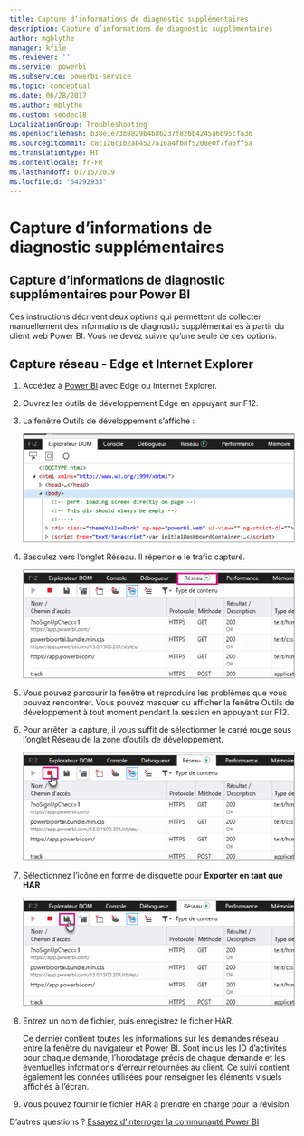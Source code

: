 ```yaml
---
title: Capture d’informations de diagnostic supplémentaires
description: Capture d’informations de diagnostic supplémentaires
author: mgblythe
manager: kfile
ms.reviewer: ''
ms.service: powerbi
ms.subservice: powerbi-service
ms.topic: conceptual
ms.date: 06/28/2017
ms.author: mblythe
ms.custom: seodec18
LocalizationGroup: Troubleshooting
ms.openlocfilehash: b38e1e73b9829b4b86237f826b4245a6b95cfa36
ms.sourcegitcommit: c8c126c1b2ab4527a16a4fb8f5208e0f7fa5ff5a
ms.translationtype: HT
ms.contentlocale: fr-FR
ms.lasthandoff: 01/15/2019
ms.locfileid: "54292933"
---
```

# <a name="capturing-additional-diagnostic-information"></a>Capture d’informations de diagnostic supplémentaires
## <a name="capturing-additional-diagnostic-information-for-power-bi"></a>Capture d’informations de diagnostic supplémentaires pour Power BI
Ces instructions décrivent deux options qui permettent de collecter manuellement des informations de diagnostic supplémentaires à partir du client web Power BI.  Vous ne devez suivre qu’une seule de ces options.

## <a name="network-capture---edge--internet-explorer"></a>Capture réseau - Edge et Internet Explorer
1. Accédez à [Power BI](https://app.powerbi.com) avec Edge ou Internet Explorer.
2. Ouvrez les outils de développement Edge en appuyant sur F12.
3. La fenêtre Outils de développement s’affiche : 
   
   ![Outils développeurs](media/service-admin-capturing-additional-diagnostic-information-for-power-bi/edge-developer-tools.png)
4. Basculez vers l’onglet Réseau. Il répertorie le trafic capturé. 
   
   ![Onglet Réseau Edge](media/service-admin-capturing-additional-diagnostic-information-for-power-bi/edge-network-tab.png)
5. Vous pouvez parcourir la fenêtre et reproduire les problèmes que vous pouvez rencontrer. Vous pouvez masquer ou afficher la fenêtre Outils de développement à tout moment pendant la session en appuyant sur F12.
6. Pour arrêter la capture, il vous suffit de sélectionner le carré rouge sous l’onglet Réseau de la zone d’outils de développement.
   
   ![Arrêter la capture](media/service-admin-capturing-additional-diagnostic-information-for-power-bi/edge-network-tab-stop.png)
7. Sélectionnez l’icône en forme de disquette pour **Exporter en tant que HAR**
   
   ![Exporter le fichier](media/service-admin-capturing-additional-diagnostic-information-for-power-bi/edge-network-tab-save.png)
8. Entrez un nom de fichier, puis enregistrez le fichier HAR.
   
    Ce dernier contient toutes les informations sur les demandes réseau entre la fenêtre du navigateur et Power BI.  Sont inclus les ID d’activités pour chaque demande, l’horodatage précis de chaque demande et les éventuelles informations d’erreur retournées au client.  Ce suivi contient également les données utilisées pour renseigner les éléments visuels affichés à l’écran.
9. Vous pouvez fournir le fichier HAR à prendre en charge pour la révision.

D’autres questions ? [Essayez d’interroger la communauté Power BI](http://community.powerbi.com/)

